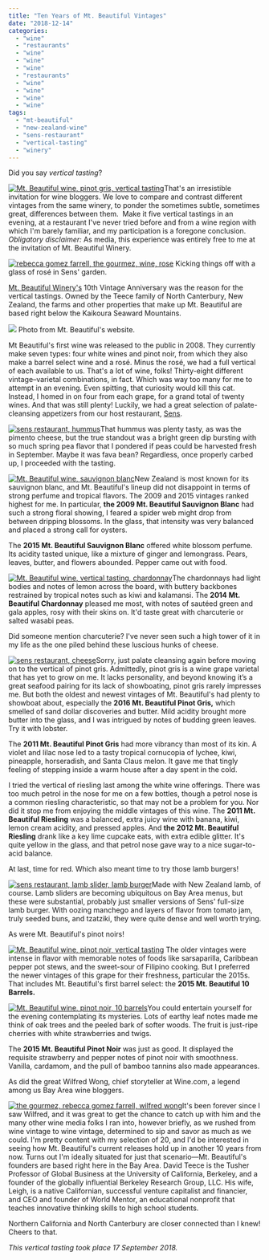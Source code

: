 ```yaml
---
title: "Ten Years of Mt. Beautiful Vintages"
date: "2018-12-14"
categories:
  - "wine"
  - "restaurants"
  - "wine"
  - "wine"
  - "wine"
  - "restaurants"
  - "wine"
  - "wine"
  - "wine"
  - "wine"
tags:
  - "mt-beautiful"
  - "new-zealand-wine"
  - "sens-restaurant"
  - "vertical-tasting"
  - "winery"
---
```


Did you say _vertical tasting_?

[![Mt. Beautiful wine, pinot gris, vertical tasting](http://s3.amazonaws.com/thegourmez-wpmedia/2018/11/2018-Mt-Beautiful-17-396x500.jpg)](http://s3.amazonaws.com/thegourmez-wpmedia/2018/11/2018-Mt-Beautiful-17.jpg)That's an irresistible invitation for wine bloggers. We love to compare and contrast different vintages from the same winery, to ponder the sometimes subtle, sometimes great, differences between them.  Make it five vertical tastings in an evening, at a restaurant I've never tried before and from a wine region with which I'm barely familiar, and my participation is a foregone conclusion. _Obligatory disclaimer:_ As media, this experience was entirely free to me at the invitation of Mt. Beautiful Winery.




<div class="caption">

[![rebecca gomez farrell, the gourmez, wine, rose](http://s3.amazonaws.com/thegourmez-wpmedia/2018/11/2018-Mt-Beautiful-03-375x500.jpg)](http://s3.amazonaws.com/thegourmez-wpmedia/2018/11/2018-Mt-Beautiful-03.jpg) Kicking things off with a glass of rosé in Sens' garden.</div>


[Mt. Beautiful Winery's](https://mtbeautiful.co.nz/) 10th Vintage Anniversary was the reason for the vertical tastings. Owned by the Teece family of North Canterbury, New Zealand, the farms and other properties that make up Mt. Beautiful are based right below the Kaikoura Seaward Mountains.




<div class="caption">

[![](http://s3.amazonaws.com/thegourmez-wpmedia/2018/12/mt-beautiful-stock-500x334.jpg)](http://s3.amazonaws.com/thegourmez-wpmedia/2018/11/mt-beautiful-stock.jpg) Photo from Mt. Beautiful's website.</div>


Mt Beautiful's first wine was released to the public in 2008. They currently make seven types: four white wines and pinot noir, from which they also make a barrel select wine and a rosé. Minus the rosé, we had a full vertical of each available to us. That's a lot of wine, folks! Thirty-eight different vintage­­–varietal combinations, in fact. Which was way too many for me to attempt in an evening. Even spitting, that curiosity would kill this cat. Instead, I homed in on four from each grape, for a grand total of twenty wines. And that was still plenty! Luckily, we had a great selection of palate-cleansing appetizers from our host restaurant, [Sens](http://www.sens-sf.com/).

[![sens restaurant, hummus](http://s3.amazonaws.com/thegourmez-wpmedia/2018/11/2018-Mt-Beautiful-04-375x500.jpg)](http://s3.amazonaws.com/thegourmez-wpmedia/2018/11/2018-Mt-Beautiful-04.jpg)That hummus was plenty tasty, as was the pimento cheese, but the true standout was a bright green dip bursting with so much spring pea flavor that I pondered if peas could be harvested fresh in September. Maybe it was fava bean? Regardless, once properly carbed up, I proceeded with the tasting.

[![Mt. Beautiful wine, sauvignon blanc](http://s3.amazonaws.com/thegourmez-wpmedia/2018/11/2018-Mt-Beautiful-12-295x500.jpg)](http://s3.amazonaws.com/thegourmez-wpmedia/2018/11/2018-Mt-Beautiful-12.jpg)New Zealand is most known for its sauvignon blanc, and Mt. Beautiful's lineup did not disappoint in terms of strong perfume and tropical flavors. The 2009 and 2015 vintages ranked highest for me. In particular, **the 2009 Mt. Beautiful Sauvignon Blanc** had such a strong floral showing, I feared a spider web might drop from between dripping blossoms. In the glass, that intensity was very balanced and placed a strong call for oysters.

The **2015 Mt. Beautiful Sauvignon Blanc** offered white blossom perfume. Its acidity tasted unique, like a mixture of ginger and lemongrass. Pears, leaves, butter, and flowers abounded. Pepper came out with food.

[![Mt. Beautiful wine, vertical tasting, chardonnay](http://s3.amazonaws.com/thegourmez-wpmedia/2018/11/2018-Mt-Beautiful-19-466x500.jpg)](http://s3.amazonaws.com/thegourmez-wpmedia/2018/11/2018-Mt-Beautiful-19.jpg)The chardonnays had light bodies and notes of lemon across the board, with buttery backbones restrained by tropical notes such as kiwi and kalamansi. The **2014 Mt. Beautiful Chardonnay** pleased me most, with notes of sautéed green and gala apples, rosy with their skins on. It'd taste great with charcuterie or salted wasabi peas.

Did someone mention charcuterie? I've never seen such a high tower of it in my life as the one piled behind these luscious hunks of cheese.

[![sens restaurant, cheese](http://s3.amazonaws.com/thegourmez-wpmedia/2018/11/2018-Mt-Beautiful-09-404x500.jpg)](http://s3.amazonaws.com/thegourmez-wpmedia/2018/11/2018-Mt-Beautiful-09.jpg)Sorry, just palate cleansing again before moving on to the vertical of pinot gris. Admittedly, pinot gris is a wine grape varietal that has yet to grow on me. It lacks personality, and beyond knowing it’s a great seafood pairing for its lack of showboating, pinot gris rarely impresses me. But both the oldest and newest vintages of Mt. Beautiful's had plenty to showboat about, especially the **2016 Mt. Beautiful Pinot Gris,** which smelled of sand dollar discoveries and butter. Mild acidity brought more butter into the glass, and I was intrigued by notes of budding green leaves. Try it with lobster.

The **2011 Mt. Beautiful Pinot Gris** had more vibrancy than most of its kin. A violet and lilac nose led to a tasty tropical cornucopia of lychee, kiwi, pineapple, horseradish, and Santa Claus melon. It gave me that tingly feeling of stepping inside a warm house after a day spent in the cold.

I tried the vertical of riesling last among the white wine offerings. There was too much petrol in the nose for me on a few bottles, though a petrol nose is a common riesling characteristic, so that may not be a problem for you. Nor did it stop me from enjoying the middle vintages of this wine. The **2011 Mt. Beautiful Riesling** was a balanced, extra juicy wine with banana, kiwi, lemon cream acidity, and pressed apples. And **the 2012 Mt. Beautiful Riesling** drank like a key lime cupcake eats, with extra edible glitter. It's quite yellow in the glass, and that petrol nose gave way to a nice sugar-to-acid balance.

At last, time for red. Which also meant time to try those lamb burgers!

[![sens restaurant, lamb slider, lamb burger](http://s3.amazonaws.com/thegourmez-wpmedia/2018/11/2018-Mt-Beautiful-06-500x372.jpg)](http://s3.amazonaws.com/thegourmez-wpmedia/2018/11/2018-Mt-Beautiful-06.jpg)Made with New Zealand lamb, of course. Lamb sliders are becoming ubiquitous on Bay Area menus, but these were substantial, probably just smaller versions of Sens' full-size lamb burger. With oozing manchego and layers of flavor from tomato jam, truly seeded buns, and tzatziki, they were quite dense and well worth trying.

As were Mt. Beautiful's pinot noirs!

[![Mt. Beautiful wine, pinot noir, vertical tasting](http://s3.amazonaws.com/thegourmez-wpmedia/2018/11/2018-Mt-Beautiful-23-500x341.jpg)](http://s3.amazonaws.com/thegourmez-wpmedia/2018/11/2018-Mt-Beautiful-23.jpg) The older vintages were intense in flavor with memorable notes of foods like sarsaparilla, Caribbean pepper pot stews, and the sweet-sour of Filipino cooking. But I preferred the newer vintages of this grape for their freshness, particular the 2015s. That includes Mt. Beautiful's first barrel select: the **2015 Mt. Beautiful 10 Barrels.**

[![Mt. Beautiful wine, pinot noir, 10 barrels](http://s3.amazonaws.com/thegourmez-wpmedia/2018/11/2018-Mt-Beautiful-20-352x500.jpg)](http://s3.amazonaws.com/thegourmez-wpmedia/2018/11/2018-Mt-Beautiful-20.jpg)You could entertain yourself for the evening contemplating its mysteries. Lots of earthy leaf notes made me think of oak trees and the peeled bark of softer woods. The fruit is just-ripe cherries with white strawberries and twigs.

The **2015 Mt. Beautiful Pinot Noir** was just as good. It displayed the requisite strawberry and pepper notes of pinot noir with smoothness. Vanilla, cardamom, and the pull of bamboo tannins also made appearances.

As did the great Wilfred Wong, chief storyteller at Wine.com, a legend among us Bay Area wine bloggers.

[![the gourmez, rebecca gomez farrell, wilfred wong](http://s3.amazonaws.com/thegourmez-wpmedia/2018/11/2018-Mt-Beautiful-11-500x375.jpg)](http://s3.amazonaws.com/thegourmez-wpmedia/2018/11/2018-Mt-Beautiful-11.jpg)It's been forever since I saw Wilfred, and it was great to get the chance to catch up with him and the many other wine media folks I ran into, however briefly, as we rushed from wine vintage to wine vintage, determined to sip and savor as much as we could. I'm pretty content with my selection of 20, and I'd be interested in seeing how Mt. Beautiful's current releases hold up in another 10 years from now. Turns out I'm ideally situated for just that scenario—Mt. Beautiful's founders are based right here in the Bay Area. David Teece is the Tusher Professor of Global Business at the University of California, Berkeley, and a founder of the globally influential Berkeley Research Group, LLC. His wife, Leigh, is a native Californian, successful venture capitalist and financier, and CEO and founder of World Mentor, an educational nonprofit that teaches innovative thinking skills to high school students.

Northern California and North Canterbury are closer connected than I knew! Cheers to that.

_This vertical tasting took place 17 September 2018._
